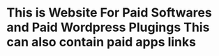 # This is Website For Paid Softwares and Paid Wordpress Plugings This can also contain paid apps links
